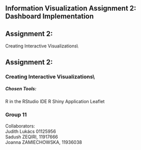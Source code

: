 ## Information Visualization Assignment 2: Dashboard Implementation
## Assignment 2:
Creating Interactive Visualizations\

## Assignment 2:
### Creating Interactive Visualizations\

##### Chosen Tools: 
R in the RStudio IDE 
R Shiny Application 
Leaflet 




### Group 11
Collaborators:\
  Judith Lukács 01125956\
  Sadush ZEQIRI, 11917666\
  Joanna ZAMIECHOWSKA, 11936038
  
